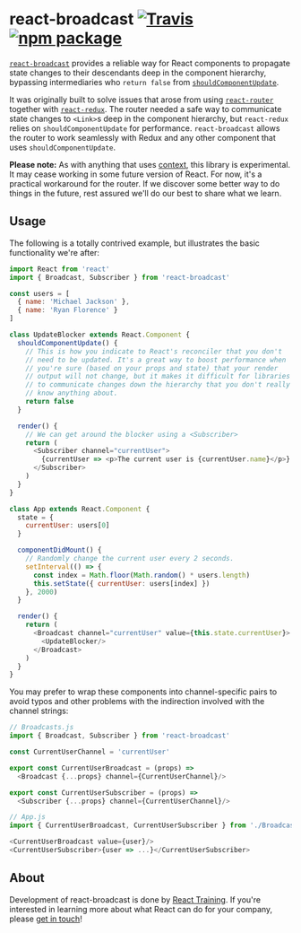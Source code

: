 # react-broadcast [![Travis][build-badge]][build] [![npm package][npm-badge]][npm]

[build-badge]: https://img.shields.io/travis/ReactTraining/react-broadcast/master.svg?style=flat-square
[build]: https://travis-ci.org/ReactTraining/react-broadcast

[npm-badge]: https://img.shields.io/npm/v/react-broadcast.svg?style=flat-square
[npm]: https://www.npmjs.com/package/react-broadcast

[`react-broadcast`](https://www.npmjs.com/package/react-broadcast) provides a reliable way for React components to propagate state changes to their descendants deep in the component hierarchy, bypassing intermediaries who `return false` from [`shouldComponentUpdate`](https://facebook.github.io/react/docs/component-specs.html#updating-shouldcomponentupdate).

It was originally built to solve issues that arose from using [`react-router`](https://www.npmjs.com/package/react-router) together with [`react-redux`](https://www.npmjs.com/package/react-redux). The router needed a safe way to communicate state changes to `<Link>`s deep in the component hierarchy, but `react-redux` relies on `shouldComponentUpdate` for performance. `react-broadcast` allows the router to work seamlessly with Redux and any other component that uses `shouldComponentUpdate`.

**Please note:** As with anything that uses [context](https://facebook.github.io/react/docs/context.html), this library is experimental. It may cease working in some future version of React. For now, it's a practical workaround for the router. If we discover some better way to do things in the future, rest assured we'll do our best to share what we learn.

## Usage

The following is a totally contrived example, but illustrates the basic functionality we're after:

```js
import React from 'react'
import { Broadcast, Subscriber } from 'react-broadcast'

const users = [
  { name: 'Michael Jackson' },
  { name: 'Ryan Florence' }
]

class UpdateBlocker extends React.Component {
  shouldComponentUpdate() {
    // This is how you indicate to React's reconciler that you don't
    // need to be updated. It's a great way to boost performance when
    // you're sure (based on your props and state) that your render
    // output will not change, but it makes it difficult for libraries
    // to communicate changes down the hierarchy that you don't really
    // know anything about.
    return false
  }

  render() {
    // We can get around the blocker using a <Subscriber>
    return (
      <Subscriber channel="currentUser">
        {currentUser => <p>The current user is {currentUser.name}</p>}
      </Subscriber>
    )
  }
}

class App extends React.Component {
  state = {
    currentUser: users[0]
  }

  componentDidMount() {
    // Randomly change the current user every 2 seconds.
    setInterval(() => {
      const index = Math.floor(Math.random() * users.length)
      this.setState({ currentUser: users[index] })
    }, 2000)
  }

  render() {
    return (
      <Broadcast channel="currentUser" value={this.state.currentUser}>
        <UpdateBlocker/>
      </Broadcast>
    )
  }
}
```

You may prefer to wrap these components into channel-specific pairs to avoid typos and other problems with the indirection involved with the channel strings:

```js
// Broadcasts.js
import { Broadcast, Subscriber } from 'react-broadcast'

const CurrentUserChannel = 'currentUser'

export const CurrentUserBroadcast = (props) =>
  <Broadcast {...props} channel={CurrentUserChannel}/>

export const CurrentUserSubscriber = (props) =>
  <Subscriber {...props} channel={CurrentUserChannel}/>

// App.js
import { CurrentUserBroadcast, CurrentUserSubscriber } from './Broadcasts'

<CurrentUserBroadcast value={user}/>
<CurrentUserSubscriber>{user => ...}</CurrentUserSubscriber>
```

## About

Development of react-broadcast is done by [React Training](https://reacttraining.com). If you're interested in learning more about what React can do for your company, please [get in touch](mailto:hello@reacttraining.com)!
